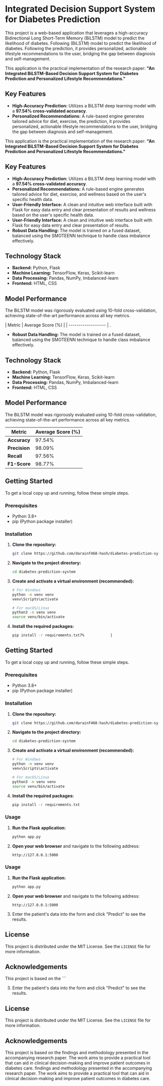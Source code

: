 # Integrated Decision Support System for Diabetes Prediction

This project is a web-based application that leverages a high-accuracy Bidirectional Long Short-Term Memory (BiLSTM) model to predict the likelihood of diabetes. Following (BiLSTM) model to predict the likelihood of diabetes. Following the prediction, it provides personalized, actionable lifestyle recommendations to the user, bridging the gap between diagnosis and self-management.

This application is the practical implementation of the research paper: **"An Integrated BiLSTM-Based Decision Support System for Diabetes Prediction and Personalized Lifestyle Recommendations."**

## Key Features

-   **High-Accuracy Prediction:** Utilizes a BiLSTM deep learning model with a **97.54% cross-validated accuracy**.
-   **Personalized Recommendations:** A rule-based engine generates tailored advice for diet, exercise, the prediction, it provides personalized, actionable lifestyle recommendations to the user, bridging the gap between diagnosis and self-management.

This application is the practical implementation of the research paper: **"An Integrated BiLSTM-Based Decision Support System for Diabetes Prediction and Personalized Lifestyle Recommendations."**

## Key Features

-   **High-Accuracy Prediction:** Utilizes a BiLSTM deep learning model with a **97.54% cross-validated accuracy**.
-   **Personalized Recommendations:** A rule-based engine generates tailored advice for diet, exercise, and wellness based on the user's specific health data.
-   **User-Friendly Interface:** A clean and intuitive web interface built with Flask for easy data entry and clear presentation of results and wellness based on the user's specific health data.
-   **User-Friendly Interface:** A clean and intuitive web interface built with Flask for easy data entry and clear presentation of results.
-   **Robust Data Handling:** The model is trained on a fused dataset, balanced using the SMOTEENN technique to handle class imbalance effectively.

## Technology Stack

-   **Backend:** Python, Flask
-   **Machine Learning:** TensorFlow, Keras, Scikit-learn
-   **Data Processing:** Pandas, NumPy, Imbalanced-learn
-   **Frontend:** HTML, CSS

## Model Performance

The BiLSTM model was rigorously evaluated using 10-fold cross-validation, achieving state-of-the-art performance across all key metrics.

| Metric              | Average Score (%) |
| ------------------- | .
-   **Robust Data Handling:** The model is trained on a fused dataset, balanced using the SMOTEENN technique to handle class imbalance effectively.

## Technology Stack

-   **Backend:** Python, Flask
-   **Machine Learning:** TensorFlow, Keras, Scikit-learn
-   **Data Processing:** Pandas, NumPy, Imbalanced-learn
-   **Frontend:** HTML, CSS

## Model Performance

The BiLSTM model was rigorously evaluated using 10-fold cross-validation, achieving state-of-the-art performance across all key metrics.

| Metric              | Average Score (%) |
| ------------------- | ----------------- |
| **Accuracy**        | 97.54%            |
| **Precision**       | 98.09%            |
| **Recall**          | 97.56%            |
| **F1-Score**        | 98.77%            |

## Getting Started

To get a local copy up and running, follow these simple steps.

### Prerequisites

-   Python 3.8+
-   pip (Python package installer)

### Installation

1.  **Clone the repository:**
    ```sh
    git clone https://github.com/darainf468-hash/diabetes-prediction-system.git
    ```

2.  **Navigate to the project directory:**
    ```sh
    cd diabetes-prediction-system
    ```

3.  **Create and activate a virtual environment (recommended):**
    ```sh
    # For Windows
    python -m venv venv
    venv\Scripts\activate

    # For macOS/Linux
    python3 -m venv venv
    source venv/bin/activate
    ```

4.  **Install the required packages:**
    ```sh
    pip install -r requirements.txt7%            |

## Getting Started

To get a local copy up and running, follow these simple steps.

### Prerequisites

-   Python 3.8+
-   pip (Python package installer)

### Installation

1.  **Clone the repository:**
    ```sh
    git clone https://github.com/darainf468-hash/diabetes-prediction-system.git
    ```

2.  **Navigate to the project directory:**
    ```sh
    cd diabetes-prediction-system
    ```

3.  **Create and activate a virtual environment (recommended):**
    ```sh
    # For Windows
    python -m venv venv
    venv\Scripts\activate

    # For macOS/Linux
    python3 -m venv venv
    source venv/bin/activate
    ```

4.  **Install the required packages:**
    ```sh
    pip install -r requirements.txt
    ```

### Usage

1.  **Run the Flask application:**
    ```sh
    python app.py
    ```

2.  **Open your web browser** and navigate to the following address:
    ```
    http://127.0.0.1:5000
    ```

### Usage

1.  **Run the Flask application:**
    ```sh
    python app.py
    ```

2.  **Open your web browser** and navigate to the following address:
    ```
    http://127.0.0.1:5000
    ```

3.  Enter the patient's data into the form and click "Predict" to see the results.

## License

This project is distributed under the MIT License. See the `LICENSE` file for more information.

## Acknowledgements

This project is based on the
    ```

3.  Enter the patient's data into the form and click "Predict" to see the results.

## License

This project is distributed under the MIT License. See the `LICENSE` file for more information.

## Acknowledgements

This project is based on the findings and methodology presented in the accompanying research paper. The work aims to provide a practical tool that can aid in clinical decision-making and improve patient outcomes in diabetes care.
 findings and methodology presented in the accompanying research paper. The work aims to provide a practical tool that can aid in clinical decision-making and improve patient outcomes in diabetes care.
